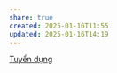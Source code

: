 ```yaml
---
share: true
created: 2025-01-16T11:55
updated: 2025-01-16T14:19
---
```

[Tuyển dụng](../B%E1%BA%A3o%20hi%E1%BB%83m/T%C3%A0i%20li%E1%BB%87u/Tuy%E1%BB%83n%20d%E1%BB%A5ng/index.md)